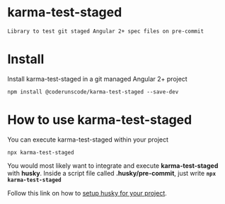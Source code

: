 # karma-test-staged
```Library to test git staged Angular 2+ spec files on pre-commit```


# Install
Install karma-test-staged in a git managed Angular 2+ project

```npm install @coderunscode/karma-test-staged --save-dev```

# How to use karma-test-staged
You can execute karma-test-staged within your project

```npx karma-test-staged```

You would most likely want to integrate and execute **karma-test-staged** with **husky**. Inside a script file called **.husky/pre-commit**, just write **```npx karma-test-staged```**

Follow this link on how to [setup husky for your project](https://www.npmjs.com/package/husky).

